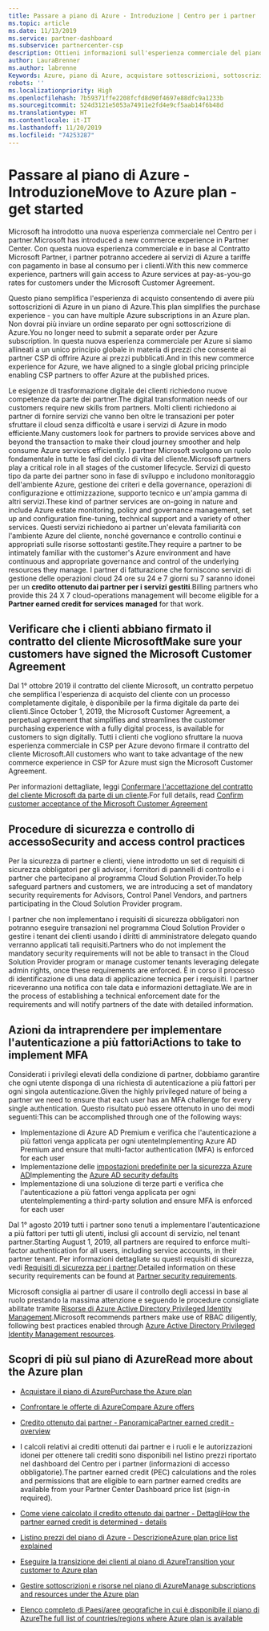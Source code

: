 ```yaml
---
title: Passare a piano di Azure - Introduzione | Centro per i partner
ms.topic: article
ms.date: 11/13/2019
ms.service: partner-dashboard
ms.subservice: partnercenter-csp
description: Ottieni informazioni sull'esperienza commerciale del piano di Azure per acquistare servizi di Azure con tariffe con pagamento in base al consumo per i clienti. Sono disponibili anche informazioni sui nuovi requisiti di sicurezza.
author: LauraBrenner
ms.author: labrenne
Keywords: Azure, piano di Azure, acquistare sottoscrizioni, sottoscrizioni
robots: ''
ms.localizationpriority: High
ms.openlocfilehash: 7b59371ffe2208fcfd8d90f4697e88dfc9a1233b
ms.sourcegitcommit: 524d3121e5053a74911e2fd4e9cf5aab14f6b48d
ms.translationtype: HT
ms.contentlocale: it-IT
ms.lasthandoff: 11/20/2019
ms.locfileid: "74253287"
---
```

# <a name="move-to-azure-plan---get-started"></a><span data-ttu-id="51e69-105">Passare al piano di Azure - Introduzione</span><span class="sxs-lookup"><span data-stu-id="51e69-105">Move to Azure plan - get started</span></span>

<span data-ttu-id="51e69-106">Microsoft ha introdotto una nuova esperienza commerciale nel Centro per i partner.</span><span class="sxs-lookup"><span data-stu-id="51e69-106">Microsoft has introduced a new commerce experience in Partner Center.</span></span>  <span data-ttu-id="51e69-107">Con questa nuova esperienza commerciale e in base al Contratto Microsoft Partner, i partner potranno accedere ai servizi di Azure a tariffe con pagamento in base al consumo per i clienti.</span><span class="sxs-lookup"><span data-stu-id="51e69-107">With this new commerce experience, partners will gain access to Azure services at pay-as-you-go rates for customers under the Microsoft Customer Agreement.</span></span>

<span data-ttu-id="51e69-108">Questo piano semplifica l'esperienza di acquisto consentendo di avere più sottoscrizioni di Azure in un piano di Azure.</span><span class="sxs-lookup"><span data-stu-id="51e69-108">This plan simplifies the purchase experience - you can have multiple Azure subscriptions in an Azure plan.</span></span> <span data-ttu-id="51e69-109">Non dovrai più inviare un ordine separato per ogni sottoscrizione di Azure.</span><span class="sxs-lookup"><span data-stu-id="51e69-109">You no longer need to submit a separate order per Azure subscription.</span></span> <span data-ttu-id="51e69-110">In questa nuova esperienza commerciale per Azure si siamo allineati a un unico principio globale in materia di prezzi che consente ai partner CSP di offrire Azure ai prezzi pubblicati.</span><span class="sxs-lookup"><span data-stu-id="51e69-110">And in this new commerce experience for Azure, we have aligned to a single global pricing principle enabling CSP partners to offer Azure at the published prices.</span></span>

<span data-ttu-id="51e69-111">Le esigenze di trasformazione digitale dei clienti richiedono nuove competenze da parte dei partner.</span><span class="sxs-lookup"><span data-stu-id="51e69-111">The digital transformation needs of our customers require new skills from partners.</span></span> <span data-ttu-id="51e69-112">Molti clienti richiedono ai partner di fornire servizi che vanno ben oltre le transazioni per poter sfruttare il cloud senza difficoltà e usare i servizi di Azure in modo efficiente.</span><span class="sxs-lookup"><span data-stu-id="51e69-112">Many customers look for partners to provide services above and beyond the transaction to make their cloud journey smoother and help consume Azure services efficiently.</span></span> <span data-ttu-id="51e69-113">I partner Microsoft svolgono un ruolo fondamentale in tutte le fasi del ciclo di vita del cliente.</span><span class="sxs-lookup"><span data-stu-id="51e69-113">Microsoft partners play a critical role in all stages of the customer lifecycle.</span></span> <span data-ttu-id="51e69-114">Servizi di questo tipo da parte dei partner sono in fase di sviluppo e includono monitoraggio dell'ambiente Azure, gestione dei criteri e della governance, operazioni di configurazione e ottimizzazione, supporto tecnico e un'ampia gamma di altri servizi.</span><span class="sxs-lookup"><span data-stu-id="51e69-114">These kind of partner services are on-going in nature and include Azure estate monitoring, policy and governance management, set up and configuration fine-tuning, technical support and a variety of other services.</span></span> <span data-ttu-id="51e69-115">Questi servizi richiedono ai partner un'elevata familiarità con l'ambiente Azure del cliente, nonché governance e controllo continui e appropriati sulle risorse sottostanti gestite.</span><span class="sxs-lookup"><span data-stu-id="51e69-115">They require a partner to be intimately familiar with the customer's Azure environment and have continuous and appropriate governance and control of the underlying resources they manage.</span></span> <span data-ttu-id="51e69-116">I partner di fatturazione che forniscono servizi di gestione delle operazioni cloud 24 ore su 24 e 7 giorni su 7 saranno idonei per un **credito ottenuto dai partner per i servizi gestiti**.</span><span class="sxs-lookup"><span data-stu-id="51e69-116">Billing partners who provide this 24 X 7 cloud-operations management will become eligible for a **Partner earned credit for services managed** for that work.</span></span>

## <a name="make-sure-your-customers-have-signed-the-microsoft-customer-agreement"></a><span data-ttu-id="51e69-117">Verificare che i clienti abbiano firmato il contratto del cliente Microsoft</span><span class="sxs-lookup"><span data-stu-id="51e69-117">Make sure your customers have signed the Microsoft Customer Agreement</span></span>

<span data-ttu-id="51e69-118">Dal 1° ottobre 2019 il contratto del cliente Microsoft, un contratto perpetuo che semplifica l'esperienza di acquisto del cliente con un processo completamente digitale, è disponibile per la firma digitale da parte dei clienti.</span><span class="sxs-lookup"><span data-stu-id="51e69-118">Since October 1, 2019, the Microsoft Customer Agreement, a perpetual agreement that simplifies and streamlines the customer purchasing experience with a fully digital process, is available for customers to sign digitally.</span></span> <span data-ttu-id="51e69-119">Tutti i clienti che vogliono sfruttare la nuova esperienza commerciale in CSP per Azure devono firmare il contratto del cliente Microsoft.</span><span class="sxs-lookup"><span data-stu-id="51e69-119">All customers who want to take advantage of the new commerce experience in CSP for Azure must sign the Microsoft Customer Agreement.</span></span>

<span data-ttu-id="51e69-120">Per informazioni dettagliate, leggi [Confermare l'accettazione del contratto del cliente Microsoft da parte di un cliente](confirm-customer-agreement.md).</span><span class="sxs-lookup"><span data-stu-id="51e69-120">For full details, read [Confirm customer acceptance of the Microsoft Customer Agreement](confirm-customer-agreement.md)</span></span>

## <a name="security-and-access-control-practices"></a><span data-ttu-id="51e69-121">Procedure di sicurezza e controllo di accesso</span><span class="sxs-lookup"><span data-stu-id="51e69-121">Security and access control practices</span></span>

<span data-ttu-id="51e69-122">Per la sicurezza di partner e clienti, viene introdotto un set di requisiti di sicurezza obbligatori per gli advisor, i fornitori di pannelli di controllo e i partner che partecipano al programma Cloud Solution Provider.</span><span class="sxs-lookup"><span data-stu-id="51e69-122">To help safeguard partners and customers, we are introducing a set of mandatory security requirements for Advisors, Control Panel Vendors, and partners participating in the Cloud Solution Provider program.</span></span>

<span data-ttu-id="51e69-123">I partner che non implementano i requisiti di sicurezza obbligatori non potranno eseguire transazioni nel programma Cloud Solution Provider o gestire i tenant dei clienti usando i diritti di amministratore delegato quando verranno applicati tali requisiti.</span><span class="sxs-lookup"><span data-stu-id="51e69-123">Partners who do not implement the mandatory security requirements will not be able to transact in the Cloud Solution Provider program or manage customer tenants leveraging delegate admin rights, once these requirements are enforced.</span></span> <span data-ttu-id="51e69-124">È in corso il processo di identificazione di una data di applicazione tecnica per i requisiti. I partner riceveranno una notifica con tale data e informazioni dettagliate.</span><span class="sxs-lookup"><span data-stu-id="51e69-124">We are in the process of establishing a technical enforcement date for the requirements and will notify partners of the date with detailed information.</span></span>

## <a name="actions-to-take-to-implement-mfa"></a><span data-ttu-id="51e69-125">Azioni da intraprendere per implementare l'autenticazione a più fattori</span><span class="sxs-lookup"><span data-stu-id="51e69-125">Actions to take to implement MFA</span></span>

<span data-ttu-id="51e69-126">Considerati i privilegi elevati della condizione di partner, dobbiamo garantire che ogni utente disponga di una richiesta di autenticazione a più fattori per ogni singola autenticazione.</span><span class="sxs-lookup"><span data-stu-id="51e69-126">Given the highly privileged nature of being a partner we need to ensure that each user has an MFA challenge for every single authentication.</span></span> <span data-ttu-id="51e69-127">Questo risultato può essere ottenuto in uno dei modi seguenti:</span><span class="sxs-lookup"><span data-stu-id="51e69-127">This can be accomplished through one of the following ways:</span></span>

- <span data-ttu-id="51e69-128">Implementazione di Azure AD Premium e verifica che l'autenticazione a più fattori venga applicata per ogni utente</span><span class="sxs-lookup"><span data-stu-id="51e69-128">Implementing Azure AD Premium and ensure that multi-factor authentication (MFA) is enforced for each user</span></span>
- <span data-ttu-id="51e69-129">Implementazione delle [impostazioni predefinite per la sicurezza Azure AD](https://docs.microsoft.com/azure/active-directory/conditional-access/concept-conditional-access-security-defaults)</span><span class="sxs-lookup"><span data-stu-id="51e69-129">Implementing the [Azure AD security defaults](https://docs.microsoft.com/azure/active-directory/conditional-access/concept-conditional-access-security-defaults)</span></span>
- <span data-ttu-id="51e69-130">Implementazione di una soluzione di terze parti e verifica che l'autenticazione a più fattori venga applicata per ogni utente</span><span class="sxs-lookup"><span data-stu-id="51e69-130">Implementing a third-party solution and ensure MFA is enforced for each user</span></span>

<span data-ttu-id="51e69-131">Dal 1° agosto 2019 tutti i partner sono tenuti a implementare l'autenticazione a più fattori per tutti gli utenti, inclusi gli account di servizio, nel tenant partner.</span><span class="sxs-lookup"><span data-stu-id="51e69-131">Starting August 1, 2019, all partners are required to enforce multi-factor authentication for all users, including service accounts, in their partner tenant.</span></span> <span data-ttu-id="51e69-132">Per informazioni dettagliate su questi requisiti di sicurezza, vedi [Requisiti di sicurezza per i partner](https://docs.microsoft.com/partner-center/partner-security-requirements).</span><span class="sxs-lookup"><span data-stu-id="51e69-132">Detailed information on these security requirements can be found at [Partner security requirements](https://docs.microsoft.com/partner-center/partner-security-requirements).</span></span>

<span data-ttu-id="51e69-133">Microsoft consiglia ai partner di usare il controllo degli accessi in base al ruolo prestando la massima attenzione e seguendo le procedure consigliate abilitate tramite [Risorse di Azure Active Directory Privileged Identity Management](https://docs.microsoft.com/azure/active-directory/privileged-identity-management/pim-configure).</span><span class="sxs-lookup"><span data-stu-id="51e69-133">Microsoft recommends partners make use of RBAC diligently, following best practices enabled through [Azure Active Directory Privileged Identity Management resources](https://docs.microsoft.com/azure/active-directory/privileged-identity-management/pim-configure).</span></span>

## <a name="read-more-about-the-azure-plan"></a><span data-ttu-id="51e69-134">Scopri di più sul piano di Azure</span><span class="sxs-lookup"><span data-stu-id="51e69-134">Read more about the Azure plan</span></span>

- [<span data-ttu-id="51e69-135">Acquistare il piano di Azure</span><span class="sxs-lookup"><span data-stu-id="51e69-135">Purchase the Azure plan</span></span>](purchase-azure-plan.md)

- [<span data-ttu-id="51e69-136">Confrontare le offerte di Azure</span><span class="sxs-lookup"><span data-stu-id="51e69-136">Compare Azure offers</span></span>](compare-azure-offers.md)

- [<span data-ttu-id="51e69-137">Credito ottenuto dai partner - Panoramica</span><span class="sxs-lookup"><span data-stu-id="51e69-137">Partner earned credit - overview</span></span>](partner-earned-credit.md)

- <span data-ttu-id="51e69-138">I calcoli relativi ai crediti ottenuti dai partner e i ruoli e le autorizzazioni idonei per ottenere tali crediti sono disponibili nel listino prezzi riportato nel dashboard del Centro per i partner (informazioni di accesso obbligatorie).</span><span class="sxs-lookup"><span data-stu-id="51e69-138">The partner earned credit (PEC) calculations and the roles and permissions that are eligible to earn partner earned credits are available from your Partner Center Dashboard price list (sign-in required).</span></span>

- [<span data-ttu-id="51e69-139">Come viene calcolato il credito ottenuto dai partner - Dettagli</span><span class="sxs-lookup"><span data-stu-id="51e69-139">How the partner earned credit is determined - details</span></span>](partner-earned-credit-explanation.md)
- [<span data-ttu-id="51e69-140">Listino prezzi del piano di Azure - Descrizione</span><span class="sxs-lookup"><span data-stu-id="51e69-140">Azure plan price list explained</span></span>](azure-plan-price-list.md)
- [<span data-ttu-id="51e69-141">Eseguire la transizione dei clienti al piano di Azure</span><span class="sxs-lookup"><span data-stu-id="51e69-141">Transition your customer to Azure plan</span></span>](azure-plan-transition.md)
- [<span data-ttu-id="51e69-142">Gestire sottoscrizioni e risorse nel piano di Azure</span><span class="sxs-lookup"><span data-stu-id="51e69-142">Manage subscriptions and resources under the Azure plan</span></span>](azure-plan-manage.md)
- [<span data-ttu-id="51e69-143">Elenco completo di Paesi/aree geografiche in cui è disponibile il piano di Azure</span><span class="sxs-lookup"><span data-stu-id="51e69-143">The full list of countries/regions where Azure plan is available</span></span>](https://query.prod.cms.rt.microsoft.com/cms/api/am/binary/RE3QN0x)
